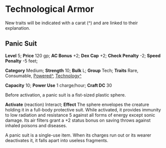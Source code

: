 # Technological Armor

New traits will be indicated with a carat (^) and are linked to their explanation.

## Panic Suit

**Level** 5; **Price** 120 gp; **AC Bonus** +2; **Dex Cap** +2; **Check Penalty** -2; **Speed Penalty** -5 feet;

**Category** Medium; **Strength** 10; **Bulk** L; **Group** Tech; **Traits** Rare, Consumable, [Powered^](/Traits/README.md#powered), [Technology^](/Traits/README.md#technology)

**Capacity** 10; **Power Use** 1 charge/hour; **Craft DC** 30

Before activation, a panic suit is a fist-sized plastic sphere.

**Activate** (reaction) Interact;  **Effect** The sphere envelopes the creature holding it in a full-body protective suit. While activated, it provides immunity to low radiation and resistance 5 against all forms of energy except sonic damage. Its air filters grant a +2 status bonus on saving throws against inhaled poisons and diseases.

A panic suit is a single-use item. When its charges run out or its wearer deactivates it, it falls apart into useless fragments.
